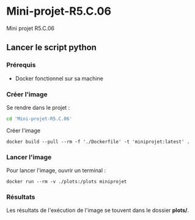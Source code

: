 # Mini-projet-R5.C.06
Mini projet R5.C.06 

## Lancer le script python

### Prérequis
- Docker fonctionnel sur sa machine

### Créer l'image
Se rendre dans le projet :
```bash
cd 'Mini-projet-R5.C.06'
```
Créer l'image
```docker
docker build --pull --rm -f './Dockerfile' -t 'miniprojet:latest' .
``` 

### Lancer l'image
Pour lancer l'image, ouvrir un terminal :
```
docker run --rm -v ./plots:/plots miniprojet
```

### Résultats
Les résultats de l'exécution de l'image se touvent dans le dossier **plots/**.